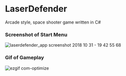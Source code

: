 # LaserDefender
Arcade style, space shooter game written in C# 

### Screenshot of Start Menu
![laserdefender_app screenshot 2018 10 31 - 19 42 55 68](https://user-images.githubusercontent.com/42113044/47817614-05d78c80-dd4e-11e8-945e-35336d0adb26.png)

### Gif of Gameplay
![ezgif com-optimize](https://user-images.githubusercontent.com/42113044/47817514-b729f280-dd4d-11e8-91e8-f6eb189dd38b.gif)


